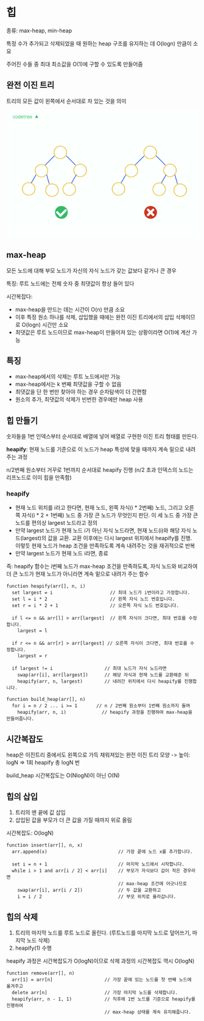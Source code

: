 # 힙

종류: max-heap, min-heap

특정 수가 추가되고 삭제되었을 때 원하는 heap 구조를 유지하는 데 O(logn) 만큼이 소요

주어진 수들 중 최대 최소값을 O(1)에 구할 수 있도록 만들어줌

## 완전 이진 트리

트리의 모든 값이 왼쪽에서 순서대로 차 있는 것을 의미

![alt text](completebinarytree.png)

## max-heap

모든 노드에 대해 부모 노드가 자신의 자식 노드가 갖는 값보다 같거나 큰 경우

특징: 루트 노드에는 전체 숫자 중 최댓값이 항상 들어 있다

시간복잡다: 
- max-heap을 만드는 데는 시간이 O(n) 만큼 소요
- 이후 특정 원소 하나를 삭제, 삽입했을 때에는 완전 이진 트리에서의 삽입 삭제이므로 O(logn) 시간만 소요
- 최댓값은 루트 노드이므로 max-heap이 만들어져 있는 상황이라면 O(1)에 계산 가능

## 특징

- max-heap에서의 삭제는 루트 노드에서만 가능
- max-heap에서는 k 번째 최댓값을 구할 수 없음
- 최댓값을 단 한 번만 찾아야 하는 경우 순차탐색이 더 간편함
- 원소의 추가, 최댓값의 삭제가 빈번한 경우에만 heap 사용

## 힙 만들기

숫자들을 1번 인덱스부터 순서대로 배열에 넣어 배열로 구현한 이진 트리 형태를 만든다.

**heapify**: 현재 노드를 기준으로 이 노드가 heap 특성에 맞을 때까지 계속 밑으로 내려주는 과정

n/2번째 원소부터 거꾸로 1번까지 순서대로 heapify 진행
(n/2 초과 인덱스의 노드는 리프노드로 이미 힙을 만족함)

### heapify

- 현재 노드 위치를 i라고 한다면, 현재 노드, 왼쪽 자식(i * 2번째) 노드, 그리고 오른쪽 자식(i * 2 + 1번째) 노드 중 가장 큰 노드가 무엇인지 판단. 이 세 노드 중 가장 큰 노드를 편의상 largest 노드라고 정의
- 만약 largest 노드가 현재 노드 i가 아닌 자식 노드라면, 현재 노드(i)와 해당 자식 노드(largest)의 값을 교환. 교환 이후에는 다시 largest 위치에서 heapify를 진행. 이렇듯 현재 노드가 heap 조건을 만족하도록 계속 내려주는 것을 재귀적으로 반복
- 만약 largest 노드가 현재 노드 i라면, 종료

즉:  heapify 함수는 i번째 노드가 max-heap 조건을 만족하도록, 자식 노드와 비교하여 더 큰 노드가 현재 노드가 아니라면 계속 밑으로 내려가 주는 함수

```Pseudo
function heapify(arr[], n, i)
  set largest = i                     // 최대 노드가 i번이라고 가정합니다.
  set l = i * 2                       // 왼쪽 자식 노드 번호입니다.
  set r = i * 2 + 1                   // 오른쪽 자식 노드 번호입니다.

  if l <= n && arr[l] > arr[largest]  // 왼쪽 자식이 크다면, 최대 번호를 수정합니다.
    largest = l

  if r <= n && arr[r] > arr[largest] // 오른쪽 자식이 크다면, 최대 번호를 수정합니다.
    largest = r

  if largest != i                   // 최대 노드가 자식 노드라면
    swap(arr[i], arr[largest])      // 해당 자식과 현재 노드를 교환해준 뒤
    heapify(arr, n, largest)        // 내려간 위치에서 다시 heapify를 진행합니다.
```

```Pseudo
function build_heap(arr[], n)
  for i = n / 2 ... i >= 1       // n / 2번째 원소부터 1번째 원소까지 돌며
    heapify(arr, n, i)             // heapify 과정을 진행하여 max-heap을 만들어줍니다.
```

## 시간복잡도

heap은 이진트리 중에서도 왼쪽으로 가득 채워져있는 완전 이진 트리 모양 -> 높이: logN => 1회 heapify 총 logN 번

build_heap 시간복잡도는 O(NlogN)이 아닌 O(N)

## 힙의 삽입

1. 트리의 맨 끝에 값 삽입
2. 삽입된 값을 부모가 더 큰 값을 가질 때까지 위로 올림

시간복잡도: O(logN)

```Pseudo
function insert(arr[], n, x)
  arr.append(x)                          // 가장 끝에 노드 x를 추가합니다.

  set i = n + 1                          // 마지막 노드에서 시작합니다.
  while i > 1 and arr[i / 2] < arr[i]    // 부모가 자식보다 값이 작은 경우라면
                                         // max-heap 조건에 어긋나므로
    swap(arr[i], arr[i / 2])             // 두 값을 교환하고
    i = i / 2                            // 부모 위치로 올라갑니다.
```

## 힙의 삭제

1. 트리의 마지막 노드를 루트 노드로 올린다. (루트노드를 마지막 노드로 덮어쓰기, 마지막 노드 삭제)
2. heapify(1) 수행

heapify 과정은 시간복잡도가 O(logN)이므로 삭제 과정의 시간복잡도 역시 O(logN)

```Pseudo
function remove(arr[], n)
  arr[1] = arr[n]                   // 가장 끝에 있는 노드를 첫 번째 노드에 옮겨주고
  delete arr[n]                     // 가장 마지막 노드를 삭제합니다.
  heapify(arr, n - 1, 1)            // 직후에 1번 노드를 기준으로 heapify를 진행하여
                                    // max-heap 상태를 계속 유지해줍니다. 
```
